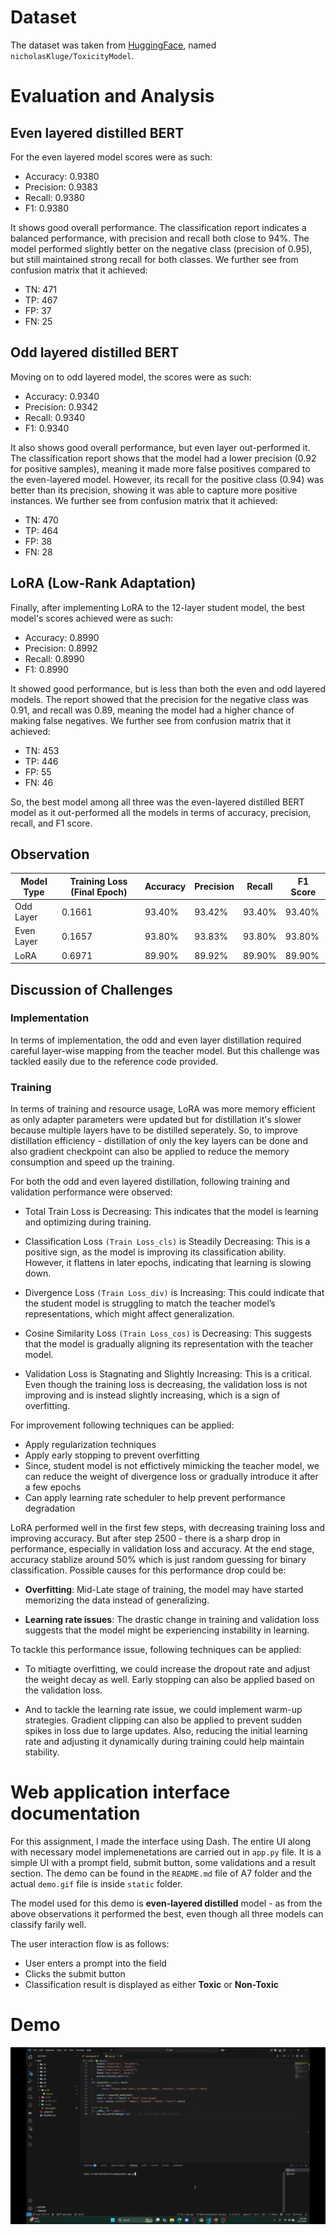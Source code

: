 # Dataset
The dataset was taken from [HuggingFace](https://huggingface.co/nicholasKluge/ToxicityModel), named `nicholasKluge/ToxicityModel`.

# Evaluation and Analysis

## Even layered distilled BERT
For the even layered model scores were as such:
- Accuracy: 0.9380
- Precision: 0.9383
- Recall: 0.9380
- F1: 0.9380

It shows good overall performance. The classification report indicates a balanced performance, with precision and recall both close to 94%. The model performed slightly better on the negative class (precision of 0.95), but still maintained strong recall for both classes. We further see from confusion matrix that it achieved:
- TN: 471
- TP: 467
- FP: 37
- FN: 25

## Odd layered distilled BERT
Moving on to odd layered model, the scores were as such:
- Accuracy: 0.9340
- Precision: 0.9342
- Recall: 0.9340
- F1: 0.9340

It also shows good overall performance, but even layer out-performed it. The classification report shows that the model had a lower precision (0.92 for positive samples), meaning it made more false positives compared to the even-layered model. However, its recall for the positive class (0.94) was better than its precision, showing it was able to capture more positive instances. We further see from confusion matrix that it achieved:
- TN: 470
- TP: 464
- FP: 38
- FN: 28

## LoRA (Low-Rank Adaptation)
Finally, after implementing LoRA to the 12-layer student model, the best model's scores achieved were as such:
- Accuracy: 0.8990
- Precision: 0.8992
- Recall: 0.8990
- F1: 0.8990

It showed good performance, but is less than both the even and odd layered models. The report showed that the precision for the negative class was 0.91, and recall was 0.89, meaning the model had a higher chance of making false negatives. We further see from confusion matrix that it achieved:
- TN: 453
- TP: 446
- FP: 55
- FN: 46

So, the best model among all three was the even-layered distilled BERT model as it out-performed all the models in terms of accuracy, precision, recall, and F1 score.

## Observation

| Model Type   | Training Loss (Final Epoch) | Accuracy | Precision | Recall | F1 Score |
|--------------|---------------|----------|-----------|--------|----------|
| Odd Layer    | 0.1661 | 93.40%   | 93.42%    | 93.40% | 93.40%   |
| Even Layer   | 0.1657 | 93.80%   | 93.83%    | 93.80% | 93.80%   |
| LoRA         | 0.6971 | 89.90%   | 89.92%    | 89.90% | 89.90%   |

## Discussion of Challenges

### Implementation

In terms of implementation, the odd and even layer distillation required careful layer-wise mapping from the teacher model. But this challenge was tackled easily due to the reference code provided.

### Training

In terms of training and resource usage, LoRA was more memory efficient as only adapter parameters were updated but for distillation it's slower because multiple layers have to be distilled seperately. So, to improve distillation efficiency - distillation of only the key layers can be done and also gradient checkpoint can also be applied to reduce the memory consumption and speed up the training.

For both the odd and even layered distillation, following training and validation performance were observed:
- Total Train Loss is Decreasing: This indicates that the model is learning and optimizing during training.

- Classification Loss `(Train Loss_cls)` is Steadily Decreasing: This is a positive sign, as the model is improving its classification ability. However, it flattens in later epochs, indicating that learning is slowing down.

- Divergence Loss `(Train Loss_div)` is Increasing: This could indicate that the student model is struggling to match the teacher model’s representations, which might affect generalization.

- Cosine Similarity Loss `(Train Loss_cos)` is Decreasing: This suggests that the model is gradually aligning its representation with the teacher model.

- Validation Loss is Stagnating and Slightly Increasing: This is a critical. Even though the training loss is decreasing, the validation loss is not improving and is instead slightly increasing, which is a sign of overfitting.

For improvement following techniques can be applied:
- Apply regularization techniques
- Apply early stopping to prevent overfitting
- Since, student model is not effictively mimicking the teacher model, we can reduce the weight of divergence loss or gradually introduce it after a few epochs
- Can apply learning rate scheduler to help prevent performance degradation

LoRA performed well in the first few steps, with decreasing training loss and improving accuracy. But after step 2500 - there is a sharp drop in performance, especially in validation loss and accuracy. At the end stage, accuracy stablize around 50% which is just random guessing for binary classification. Possible causes for this performance drop could be:
- **Overfitting**: Mid-Late stage of training, the model may have started memorizing the data instead of generalizing.

- **Learning rate issues**: The drastic change in training and validation loss suggests that the model might be experiencing instability in learning.

To tackle this performance issue, following techniques can be applied:
- To mitiagte overfitting, we could increase the dropout rate and adjust the weight decay as well. Early stopping can also be applied based on the validation loss.

- And to tackle the learning rate issue, we could implement warm-up strategies. Gradient clipping can also be applied to prevent sudden spikes in loss due to large updates. Also, reducing the initial learning rate and adjusting it dynamically during training could help maintain stability.

# Web application interface documentation
For this assignment, I made the interface using Dash. The entire UI along with necessary model implemenetations are carried out in `app.py` file. It is a simple UI with a prompt field, submit button, some validations and a result section. The demo can be found in the `README.md` file of A7 folder and the actual `demo.gif` file is inside `static` folder.

The model used for this demo is **even-layered distilled** model - as from the above observations it performed the best, even though all three models can classify farily well.

The user interaction flow is as follows:
- User enters a prompt into the field
- Clicks the submit button
- Classification result is displayed as either **Toxic** or **Non-Toxic**

# Demo
![](https://github.com/Bidhan-Bajracharya/NLP/blob/main/A7/static/demo.gif)
